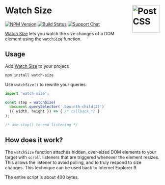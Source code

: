 # Watch Size [<img src="https://jonathantneal.github.io/dom-logo.svg" alt="PostCSS" width="90" height="90" align="right">][Watch Size]

[![NPM Version][npm-img]][npm-url]
[![Build Status][cli-img]][cli-url]
[![Support Chat][git-img]][git-url]

[Watch Size] lets you watch the size changes of a DOM element using the
`watchSize` function.

## Usage

Add [Watch Size] to your project:

```bash
npm install watch-size
```

Use `watchSize()` to rewrite your queries:

```js
import 'watch-size';

const stop = watchSize(
  document.querySelector('.box:nth-child(2)')
  ({ width, height }) => { /* callback */ }
);

/* use stop() to end listening */
```

## How does it work?

The `watchSize` function attaches hidden, over-sized DOM elements to your
target with `scroll` listeners that are triggered whenever the element resizes.
This allows the listener to avoid polling, and to truly respond to size changes.
This technique can be used back to Internet Explorer 9.

The entire script is about 400 bytes.

[cli-img]: https://img.shields.io/travis/jonathantneal/watch-size.svg
[cli-url]: https://travis-ci.org/jonathantneal/watch-size
[git-img]: https://img.shields.io/badge/support-chat-blue.svg
[git-url]: https://gitter.im/postcss/postcss
[npm-img]: https://img.shields.io/npm/v/watch-size.svg
[npm-url]: https://www.npmjs.com/package/watch-size

[Watch Size]: https://github.com/jonathantneal/watch-size
